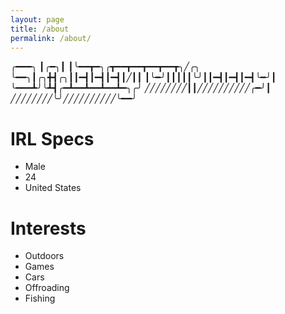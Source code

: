 ```yaml
---
layout: page
title: /about
permalink: /about/
---
```


╭━━━╮
┃╭━╮┃
┃╰━━┳━╮╭┳━━┳━━┳━━┳━━┳╮╱╭╮
╰━━╮┃╭╮╋┫╭╮┃┃━┫┃━┫┃━┫┃╱┃┃
┃╰━╯┃┃┃┃┃╰╯┃┃━┫┃━┫┃━┫╰━╯┃
╰━━━┻╯╰┻┫╭━┻━━┻━━┻━━┻━╮╭╯
╱╱╱╱╱╱╱╱┃┃╱╱╱╱╱╱╱╱╱╱╭━╯┃
╱╱╱╱╱╱╱╱╰╯╱╱╱╱╱╱╱╱╱╱╰━━╯

# IRL Specs
- Male
- 24
- United States

# Interests 

- Outdoors
- Games
- Cars
- Offroading
- Fishing
